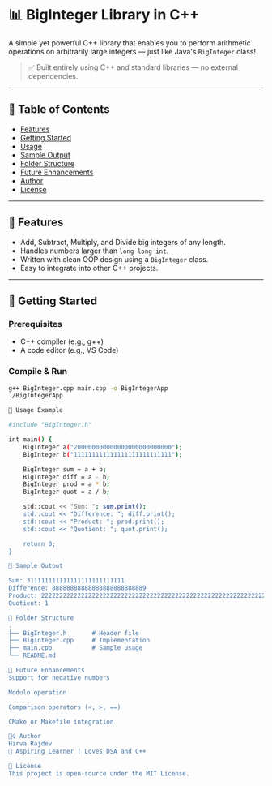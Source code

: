 # 📊 BigInteger Library in C++

A simple yet powerful C++ library that enables you to perform arithmetic operations on arbitrarily large integers — just like Java's `BigInteger` class!

> ✅ Built entirely using C++ and standard libraries — no external dependencies.

---

## 📑 Table of Contents
- [Features](#-features)
- [Getting Started](#-getting-started)
- [Usage](#-usage-example)
- [Sample Output](#-sample-output)
- [Folder Structure](#-folder-structure)
- [Future Enhancements](#-future-enhancements)
- [Author](#-author)
- [License](#-license)

---

## 🧠 Features

- Add, Subtract, Multiply, and Divide big integers of any length.
- Handles numbers larger than `long long int`.
- Written with clean OOP design using a `BigInteger` class.
- Easy to integrate into other C++ projects.

---

## 🚀 Getting Started

### Prerequisites
- C++ compiler (e.g., g++)
- A code editor (e.g., VS Code)

### Compile & Run

```bash
g++ BigInteger.cpp main.cpp -o BigIntegerApp
./BigIntegerApp

📌 Usage Example

#include "BigInteger.h"

int main() {
    BigInteger a("200000000000000000000000000");
    BigInteger b("111111111111111111111111111");

    BigInteger sum = a + b;
    BigInteger diff = a - b;
    BigInteger prod = a * b;
    BigInteger quot = a / b;

    std::cout << "Sum: "; sum.print();
    std::cout << "Difference: "; diff.print();
    std::cout << "Product: "; prod.print();
    std::cout << "Quotient: "; quot.print();

    return 0;
}

🧾 Sample Output

Sum: 311111111111111111111111111
Difference: 88888888888888888888888889
Product: 22222222222222222222222222222222222222222222222222222222222222222222222222222222222222222222222222222222222222222222222222222222222222222222222222222222222222222222222222222222222222222222222222222222222222222222222222222222222222222222222222222222222222222
Quotient: 1

📁 Folder Structure
.
├── BigInteger.h       # Header file
├── BigInteger.cpp     # Implementation
├── main.cpp           # Sample usage
└── README.md

🚧 Future Enhancements
Support for negative numbers

Modulo operation

Comparison operators (<, >, ==)

CMake or Makefile integration

🙋‍♀️ Author
Hirva Rajdev
💼 Aspiring Learner | Loves DSA and C++

📜 License
This project is open-source under the MIT License.